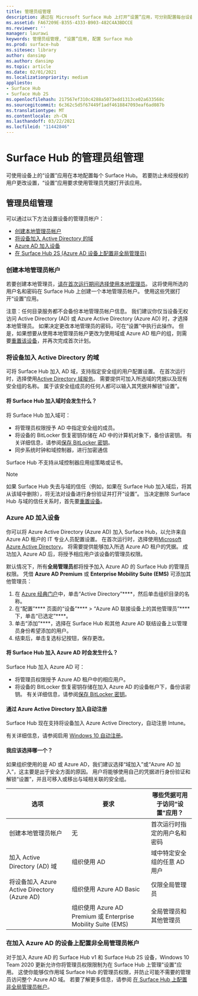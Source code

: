 ```yaml
---
title: 管理员组管理
description: 通过在 Microsoft Surface Hub 上打开“设置”应用，可分别配置每台设备。
ms.assetid: FA67209E-B355-4333-B903-482C4A3BDCCE
ms.reviewer: ''
manager: laurawi
keywords: 管理员组管理, “设置”应用, 配置 Surface Hub
ms.prod: surface-hub
ms.sitesec: library
author: dansimp
ms.author: dansimp
ms.topic: article
ms.date: 02/01/2021
ms.localizationpriority: medium
appliesto:
- Surface Hub
- Surface Hub 2S
ms.openlocfilehash: 217567ef310c4288a5073edd1313ce02a633568c
ms.sourcegitcommit: 6c362c5d5f67449f1adf4618847093eaf6ad087b
ms.translationtype: MT
ms.contentlocale: zh-CN
ms.lasthandoff: 03/22/2021
ms.locfileid: "11442846"
---
```

# <a name="admin-group-management-for-surface-hub"></a>Surface Hub 的管理员组管理


可使用设备上的“设置”应用在本地配置每个 Surface Hub。 若要防止未经授权的用户更改设置，“设置”应用要求使用管理员凭据打开该应用。


## <a name="admin-group-management"></a>管理员组管理

可以通过以下方法设置设备的管理员帐户：

- [创建本地管理员帐户](#create-a-local-admin-account)
- [将设备加入 Active Directory 的域](#domain-join-the-device-to-active-directory)
- [Azure AD 加入设备](#azure-ad-join-the-device)
- [在 Surface Hub 2S (Azure AD 设备上配置非全局管理员) ](#configure-non-global-admin-accounts-on-azure-ad-joined-devices)


### <a name="create-a-local-admin-account"></a>创建本地管理员帐户

若要创建本地管理员，[请在首次运行期间选择使用本地管理员](first-run-program-surface-hub.md#use-a-local-admin)。 这将使用所选的用户名和密码在 Surface Hub 上创建一个本地管理员帐户。 使用这些凭据打开“设置”应用。 

注意：任何目录服务都不会备份本地管理员帐户信息。 我们建议你仅当设备无权访问 Active Directory (AD) 或 Azure Active Directory (Azure AD) 时，才选择本地管理员。 如果决定更改本地管理员的密码，可在“设置”中执行此操作。 但是，如果想要从使用本地管理员帐户更改为使用域或 Azure AD 租户的组，则需要[重置该设备](device-reset-surface-hub.md)，并再次完成首次计划。

### <a name="domain-join-the-device-to-active-directory"></a>将设备加入 Active Directory 的域

可将 Surface Hub 加入 AD 域，支持指定安全组的用户配置设置。 在首次运行时，选择使用[Active Directory 域服务](first-run-program-surface-hub.md#use-active-directory-domain-services)。 需要提供可加入所选域的凭据以及现有安全组的名称。 属于该安全组成员的任何人都可以输入其凭据并解锁“设置”。

#### <a name="what-happens-when-you-domain-join-your-surface-hub"></a>将 Surface Hub 加入域时会发生什么？
将 Surface Hub 加入域可：
- 将管理员权限授予 AD 中指定安全组的成员。
- 将设备的 BitLocker 恢复密钥存储在 AD 中的计算机对象下，备份该密钥。 有关详细信息，请参阅[保存 BitLocker 密钥](save-bitlocker-key-surface-hub.md)。
- 同步系统时钟和域控制器，进行加密通信

Surface Hub 不支持从域控制器应用组策略或证书。

> [!NOTE]
> 如果 Surface Hub 失去与域的信任（例如，如果在 Surface Hub 加入域后，将其从该域中删除），将无法对设备进行身份验证并打开“设置”。 当决定删除 Surface Hub 与域的信任关系时，首先要[重置设备](device-reset-surface-hub.md)。


### <a name="azure-ad-join-the-device"></a>Azure AD 加入设备

你可以将 Azure Active Directory (Azure AD) 加入 Surface Hub，以允许来自 Azure AD 租户的 IT 专业人员配置设置。 在首次运行时，选择使用[Microsoft Azure Active Directory](first-run-program-surface-hub.md#use-microsoft-azure-active-directory)。 将需要提供能够加入所选 Azure AD 租户的凭据。 成功加入 Azure AD 后，将授予相应用户该设备的管理员权限。

默认情况下，所有**全局管理员**都将授予加入 Azure AD 的 Surface Hub 的管理员权限。 凭借 **Azure AD Premium** 或 **Enterprise Mobility Suite (EMS)** 可添加其他管理员：
1.  在 [Azure 经典门户](https://manage.windowsazure.com/)中，单击“Active Directory”****，然后单击组织目录的名称。
2.  在“配置”**** 页面的“设备”**** > “Azure AD 联接设备上的其他管理员”**** 下，单击“已选定”****。
3.  单击“添加”****，选择在 Surface Hub 和其他 Azure AD 联结设备上以管理员身份希望添加的用户。
4.  结束后，单击复选标记按钮，保存更改。

#### <a name="what-happens-when-you-azure-ad-join-your-surface-hub"></a>将 Surface Hub 加入 Azure AD 时会发生什么？
Surface Hub 加入 Azure AD 可：
- 将管理员权限授予 Azure AD 租户中的相应用户。
- 将设备的 BitLocker 恢复密钥存储在加入 Azure AD 的设备帐户下，备份该密钥。 有关详细信息，请参阅[保存 BitLocker 密钥](save-bitlocker-key-surface-hub.md)。

#### <a name="automatic-enrollment-via-azure-active-directory-join"></a>通过 Azure Active Directory 加入自动注册

Surface Hub 现在支持将设备加入 Azure Active Directory，自动注册 Intune。 

有关详细信息，请参阅启用 [Windows 10 自动注册](https://docs.microsoft.com/intune/windows-enroll#enable-windows-10-automatic-enrollment)。

#### <a name="which-should-i-choose"></a>我应该选择哪一个？

如果组织使用的是 AD 或 Azure AD，我们建议选择“域加入”或“Azure AD 加入”，这主要是出于安全方面的原因。 用户将能够使用自己的凭据进行身份验证和解锁“设置”，并且可移入或移出与域相关联的安全组。

| 选项                                            | 要求                            | 哪些凭据可用于访问“设置”应用？  |
|---------------------------------------------------|-----------------------------------------|-------|
| 创建本地管理员帐户                      | 无                                    | 首次运行时指定的用户名和密码 |
| 加入 Active Directory (AD) 域              | 组织使用 AD               | 域中特定安全组的任意 AD 用户 |
| 将设备加入 Azure Active Directory (Azure AD) | 组织使用 Azure AD Basic   | 仅限全局管理员 |
| &nbsp;                                            | 组织使用 Azure AD Premium 或 Enterprise Mobility Suite (EMS) | 全局管理员和其他管理员 |


### <a name="configure-non-global-admin-accounts-on-azure-ad-joined-devices"></a>在加入 Azure AD 的设备上配置非全局管理员帐户

对于加入 Azure AD 的 Surface Hub v1 和 Surface Hub 2S 设备，Windows 10 Team 2020 更新允许你将管理员权限限制为在 Surface Hub 上管理"设置"应用。 这使你能够仅作用域 Surface Hub 的管理员权限，并防止可能不需要的管理员访问整个 Azure AD 域。 若要了解更多信息，请参阅 [在 Surface Hub 上配置非全局管理员帐户](surface-hub-2s-nonglobal-admin.md)。